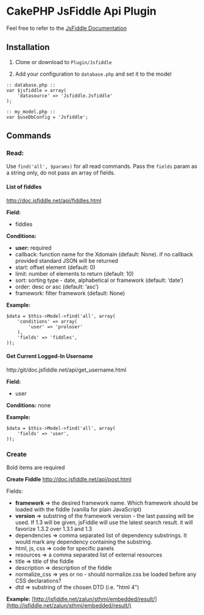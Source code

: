 # CakePHP JsFiddle Api Plugin
Feel free to refer to the [JsFiddle Documentation](http://doc.jsfiddle.net/api/index.html)

## Installation

1. Clone or download to `Plugin/Jsfiddle`

3. Add your configuration to `database.php` and set it to the model

```
:: database.php ::
var $jsfiddle = array(
	'datasource' => 'Jsfiddle.Jsfiddle'
);

:: my_model.php ::
var $useDbConfig = 'Jsfiddle';
```

## Commands

### Read: 
Use `find('all', $params)` for all read commands.
Pass the `fields` param as a string only, do not pass an array of fields.

#### List of fiddles
http://doc.jsfiddle.net/api/fiddles.html

**Field:** 

* fiddles

**Conditions:**

* **user:** required
* callback: function name for the Xdomain (default: None). if no callback provided standard JSON will be returned
* start: offset element (default: 0)
* limit: number of elements to return (default: 10)
* sort: sorting type - date, alphabetical or framework (default: ‘date’)
* order: desc or asc (default: ‘asc’)
* framework: filter framework (default: None)
		
**Example:**

```
$data = $this->Model->find('all', array(
	'conditions' => array(
		'user' => 'proloser'
	),
	'fields' => 'fiddles',
));
```

#### Get Current Logged-In Username
http:/git/doc.jsfiddle.net/api/get_username.html

**Field:**

* user

**Conditions:**
none
		
**Example:**

```
$data = $this->Model->find('all', array(
	'fields' => 'user',
));
```


### Create
Bold items are required

**Create Fiddle**
http://doc.jsfiddle.net/api/post.html

Fields:

* **framework** => the desired framework name. Which framework should be loaded with the fiddle (vanilla for plain JavaScript)
* **version** => substring of the framework version - the last passing will be used. If 1.3 will be given, jsFiddle will use the latest search result. it will favorize 1.3.2 over 1.3.1 and 1.3
* dependencies => comma separated list of dependency substrings. It would mark any dependency containing the substring.
* html, js, css => code for specific panels
* resources => a comma separated list of external resources
* title => title of the fiddle
* description => description of the fiddle
* normalize_css => yes or no - should normalize.css be loaded before any CSS declarations?
* dtd => substring of the chosen DTD (i.e. "html 4")

**Example:**
[http://jsfiddle.net/zalun/sthmj/embedded/result/](http://jsfiddle.net/zalun/sthmj/embedded/result/)